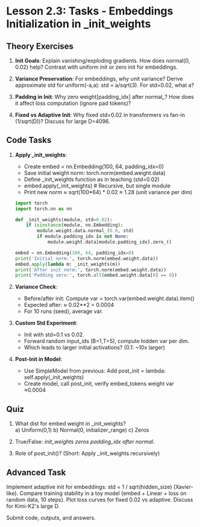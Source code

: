 # Lesson 2.3: Tasks - Embeddings Initialization in _init_weights

## Theory Exercises

1. **Init Goals**: Explain vanishing/exploding gradients. How does normal(0, 0.02) help? Contrast with uniform init or zero init for embeddings.

2. **Variance Preservation**: For embeddings, why unit variance? Derive approximate std for uniform(-a,a): std = a/sqrt(3). For std=0.02, what a?

3. **Padding in Init**: Why zero weight[padding_idx] after normal_? How does it affect loss computation (ignore pad tokens)?

4. **Fixed vs Adaptive Init**: Why fixed std=0.02 in transformers vs fan-in (1/sqrt(D))? Discuss for large D=4096.

## Code Tasks

1. **Apply _init_weights**:
   - Create embed = nn.Embedding(100, 64, padding_idx=0)
   - Save initial weight norm: torch.norm(embed.weight.data)
   - Define _init_weights function as in teaching (std=0.02)
   - embed.apply(_init_weights)  # Recursive, but single module
   - Print new norm ≈ sqrt(100*64) * 0.02 ≈ 1.28 (unit variance per dim)

   ```python
   import torch
   import torch.nn as nn

   def _init_weights(module, std=0.02):
       if isinstance(module, nn.Embedding):
           module.weight.data.normal_(0.0, std)
           if module.padding_idx is not None:
               module.weight.data[module.padding_idx].zero_()

   embed = nn.Embedding(100, 64, padding_idx=0)
   print('Initial norm:', torch.norm(embed.weight.data))
   embed.apply(lambda m: _init_weights(m))
   print('After init norm:', torch.norm(embed.weight.data))
   print('Padding zero:', torch.all(embed.weight.data[0] == 0))
   ```

2. **Variance Check**:
   - Before/after init: Compute var = torch.var(embed.weight.data).item()
   - Expected after: ≈ 0.02**2 = 0.0004
   - For 10 runs (seed), average var.

3. **Custom Std Experiment**:
   - Init with std=0.1 vs 0.02.
   - Forward random input_ids (B=1,T=5), compute hidden var per dim.
   - Which leads to larger initial activations? (0.1: ~10x larger)

4. **Post-Init in Model**:
   - Use SimpleModel from previous: Add post_init = lambda: self.apply(_init_weights)
   - Create model, call post_init, verify embed_tokens weight var ≈0.0004

## Quiz

1. What dist for embed weight in _init_weights?  
   a) Uniform(0,1) b) Normal(0, initializer_range) c) Zeros

2. True/False: _init_weights zeros padding_idx after normal_.

3. Role of post_init()? (Short: Apply _init_weights recursively)

## Advanced Task

Implement adaptive init for embeddings: std = 1 / sqrt(hidden_size) (Xavier-like). Compare training stability in a toy model (embed + Linear + loss on random data, 10 steps). Plot loss curves for fixed 0.02 vs adaptive. Discuss for Kimi-K2's large D.

Submit code, outputs, and answers.
